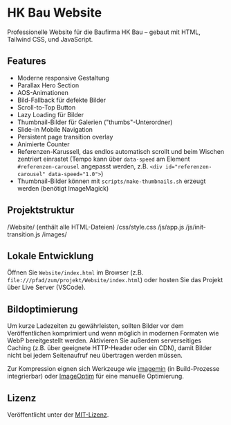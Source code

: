 # HK Bau Website

Professionelle Website für die Baufirma HK Bau – gebaut mit HTML, Tailwind CSS, und JavaScript.

## Features
- Moderne responsive Gestaltung
- Parallax Hero Section
- AOS-Animationen
- Bild-Fallback für defekte Bilder
- Scroll-to-Top Button
- Lazy Loading für Bilder
- Thumbnail-Bilder für Galerien ("thumbs"-Unterordner)
- Slide-in Mobile Navigation
- Persistent page transition overlay
- Animierte Counter
- Referenzen-Karussell, das endlos automatisch scrollt und beim Wischen zentriert einrastet
  (Tempo kann über `data-speed` am Element `#referenzen-carousel` angepasst werden,
  z.B. `<div id="referenzen-carousel" data-speed="1.0">`)
- Thumbnail-Bilder können mit `scripts/make-thumbnails.sh` erzeugt werden (benötigt ImageMagick)

## Projektstruktur
/Website/ (enthält alle HTML-Dateien)
/css/style.css
/js/app.js
/js/init-transition.js
/images/

## Lokale Entwicklung
Öffnen Sie `Website/index.html` im Browser (z.B. `file:///pfad/zum/projekt/Website/index.html`) oder hosten Sie das Projekt über Live Server (VSCode).

## Bildoptimierung
Um kurze Ladezeiten zu gewährleisten, sollten Bilder vor dem Veröffentlichen komprimiert und
wenn möglich in modernen Formaten wie WebP bereitgestellt werden. Aktivieren Sie
außerdem serverseitiges Caching (z.B. über geeignete HTTP-Header oder ein CDN), damit
Bilder nicht bei jedem Seitenaufruf neu übertragen werden müssen.

Zur Kompression eignen sich Werkzeuge wie
[imagemin](https://github.com/imagemin/imagemin) (in Build-Prozesse integrierbar) oder
[ImageOptim](https://imageoptim.com) für eine manuelle Optimierung.

## Lizenz
Veröffentlicht unter der [MIT-Lizenz](LICENSE).
